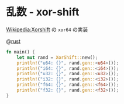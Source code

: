 # 乱数 - xor-shift

[Wikipedia:Xorshift](https://ja.wikipedia.org/wiki/Xorshift) の `xor64` の実装

@[rust](rand.xorshift.rs)

```rust
fn main() {
    let mut rand = XorShift::new();
    println!("u64: {}", rand.gen::<u64>());
    println!("i64: {}", rand.gen::<i64>());
    println!("u32: {}", rand.gen::<u32>());
    println!("i32: {}", rand.gen::<i32>());
    println!("f64: {}", rand.gen::<f64>());
    println!("f32: {}", rand.gen::<f32>());
}
```

